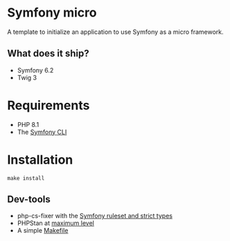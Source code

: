 # Symfony micro

A template to initialize an application to use Symfony as a micro framework.

## What does it ship?

* Symfony 6.2
* Twig 3

# Requirements

* PHP 8.1
* The [Symfony CLI](https://symfony.com/download)

# Installation

    make install

## Dev-tools 
 
* php-cs-fixer with the [Symfony ruleset and strict types](.php-cs-fixer.dist.php)
* PHPStan at [maximum level](phpstan.neon)
* A simple [Makefile](./Makefile)